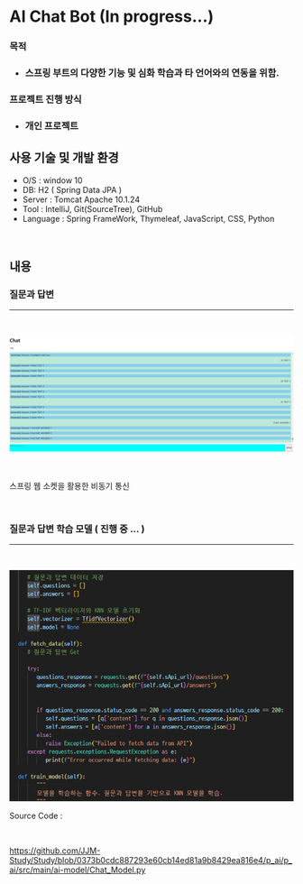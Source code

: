 <h1>AI Chat Bot (In progress...) </h1>

<h3>목적<h3>

 * 스프링 부트의 다양한 기능 및 심화 학습과 타 언어와의 연동을 위함.

<h3>프로젝트 진행 방식<h3>

 * 개인 프로젝트

<h2>사용 기술 및 개발 환경</h2>

 * O/S : window 10
 * DB: H2 ( Spring Data JPA )
 * Server : Tomcat Apache 10.1.24
 * Tool : IntelliJ, Git(SourceTree), GitHub
 * Language : Spring FrameWork, Thymeleaf, JavaScript, CSS, Python

<br>

<h2>내용</h2>

<h3>질문과 답변</h3>
<hr>
<br>

![Image](https://github.com/JJM-Study/jjm/blob/f27b7357fdbb2b448226866a653d5f43a07059ac/Repositoiry%20Resources/ChatBot/CHAT_Q_and_A_1.png)

<br>

스프링 웹 소켓을 활용한 비동기 통신

<br>

<h3>질문과 답변 학습 모델 ( 진행 중 ... )</h3>
<hr>

<br>

![Image](https://github.com/JJM-Study/jjm/blob/f27b7357fdbb2b448226866a653d5f43a07059ac/Repositoiry%20Resources/ChatBot/AI_Model.png)

Source Code :

<br>

https://github.com/JJM-Study/Study/blob/0373b0cdc887293e60cb14ed81a9b8429ea816e4/p_ai/p_ai/src/main/ai-model/Chat_Model.py

<br>
